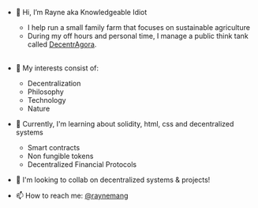 - 👋 Hi, I’m Rayne aka Knowledgeable Idiot
   - I help run a small family farm that focuses on sustainable agriculture 
   - During my off hours and personal time, I manage a public think tank called [DecentrAgora](https://github.com/decentragora).
<br></br>

- 👀 My interests consist of:
  - Decentralization
  - Philosophy
  - Technology
  - Nature
- 🌱 Currently, I'm learning about solidity, html, css and decentralized systems
  - Smart contracts
  - Non fungible tokens
  - Decentralized Financial Protocols
- 💙 I'm looking to collab on decentralized systems & projects!
- 📫 How to reach me: [@raynemang](https://twitter.com/raynemang)
